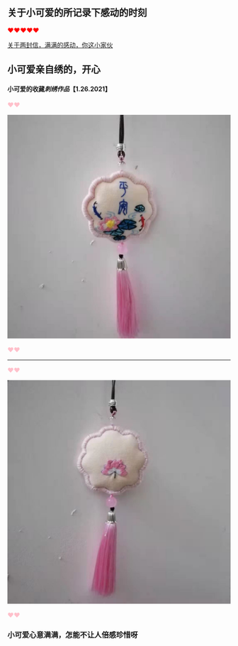 ## 关于小可爱的所记录下感动的时刻


<font color="red">&hearts;&hearts;&hearts;&hearts;&hearts;</font>


[关于两封信，满满的感动，你这小家伙](./files/two_letters.md)



## 小可爱亲自绣的，开心


#### 小可爱的收藏*刺绣作品*【1.26.2021】


<font color="pink">&hearts;&hearts;</font>


![正面](./images/正面.jpg)


<font color="pink">&hearts;&hearts;</font>


----------------

<font color="pink">&hearts;&hearts;</font>


![背面](./images/背面.jpg)


<font color="pink">&hearts;&hearts;</font>



### 小可爱心意满满，怎能不让人倍感珍惜呀
